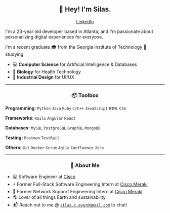 <h2 align="center">👋 Hey! I'm Silas.</h2>
<p align="center">
  <a href="https://linkedin.com/in/silas-ever/">LinkedIn</a>
</p>


I'm a 23-year old  developer based in Atlanta, and I'm passionate about personalizing digital experiences for everyone.

I'm a recent graduate 🎓 from the Georgia Institute of Technology 🐝 studying
- 💻 **Computer Science** for Artificial Intelligence & Databases
- 🧬 **Biology** for Health Technology
- 🎨 **Industrial Design** for UI/UX

-------
<h3 align="center">📦 Toolbox</h3>

**Programming**: `Python` `Java` `Ruby` `C/C++` `JavaScript` `HTML` `CSS`

**Frameworks**: `Rails` `Angular` `React`

**Databases:** `MySQL` `PostgreSQL` `GraphQL` `MongoDB`

**Testing:** `Postman` `TestRail`

**Others:** `Git` `Docker` `Scrum` `Agile` `Confluence` `Jira`

-------
<h3 align="center">🍎 About Me</h3>

- 💻 Software Engineer at [Cisco](https://cisco.com/)
- ⚡ Former Full-Stack Software Engineering Intern at [Cisco Meraki](https://meraki.cisco.com/)
- 📱 Former Network Support Engineering Intern at [Cisco Meraki](https://meraki.cisco.com/)
- 🌎 Lover of all things Earth and sustainability
- 📬 Reach out to me @ [`silas.c.ever@gmail.com`](mailto:silas.c.ever@gmail.com) to chat!

<!-- Additional Info
-------
<h3 align="center">📊 Statistics</h3>

<p><img align="left" src="https://github-readme-stats.vercel.app/api/top-langs?username=silas-ever&show_icons=true&locale=en&layout=compact" alt="silas-ever" /></p>
<p><img align="right" src="https://github-readme-streak-stats.herokuapp.com/?user=silas-ever&" alt="silas-ever" /></p>
-->

